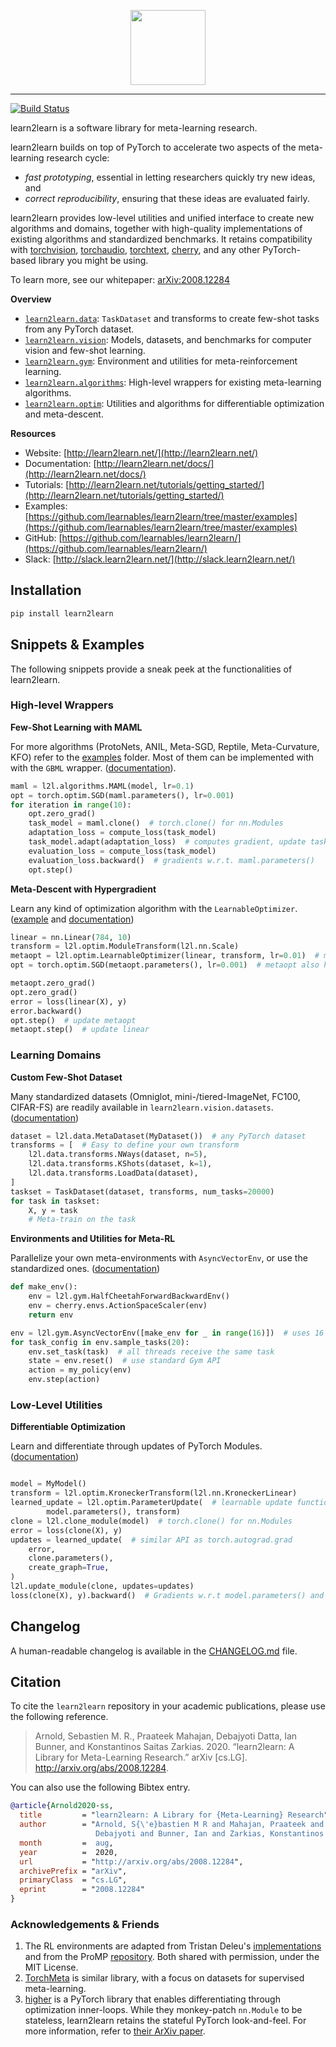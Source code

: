 <p align="center"><img src="https://raw.githubusercontent.com/learnables/learn2learn/gh-pages/assets/img/l2l-full.png" height="120px" /></p>

--------------------------------------------------------------------------------

[![Build Status](https://travis-ci.com/learnables/learn2learn.svg?branch=master)](https://travis-ci.com/learnables/learn2learn)

learn2learn is a software library for meta-learning research.

learn2learn builds on top of PyTorch to accelerate two aspects of the meta-learning research cycle:

* *fast prototyping*, essential in letting researchers quickly try new ideas, and
* *correct reproducibility*, ensuring that these ideas are evaluated fairly.

learn2learn provides low-level utilities and unified interface to create new algorithms and domains, together with high-quality implementations of existing algorithms and standardized benchmarks.
It retains compatibility with [torchvision](https://pytorch.org/vision/), [torchaudio](https://pytorch.org/audio/), [torchtext](https://pytorch.org/text/), [cherry](http://cherry-rl.net/), and any other PyTorch-based library you might be using.

To learn more, see our whitepaper: [arXiv:2008.12284](https://arxiv.org/abs/2008.12284)

**Overview**

* [`learn2learn.data`](http://learn2learn.net/docs/learn2learn.data/): `TaskDataset` and transforms to create few-shot tasks from any PyTorch dataset.
* [`learn2learn.vision`](http://learn2learn.net/docs/learn2learn.vision/): Models, datasets, and benchmarks for computer vision and few-shot learning.
* [`learn2learn.gym`](http://learn2learn.net/docs/learn2learn.gym/): Environment and utilities for meta-reinforcement learning.
* [`learn2learn.algorithms`](http://learn2learn.net/docs/learn2learn.algorithms/): High-level wrappers for existing meta-learning algorithms.
* [`learn2learn.optim`](http://learn2learn.net/docs/learn2learn.optim/): Utilities and algorithms for differentiable optimization and meta-descent.

**Resources**

* Website: [http://learn2learn.net/](http://learn2learn.net/)
* Documentation: [http://learn2learn.net/docs/](http://learn2learn.net/docs/)
* Tutorials: [http://learn2learn.net/tutorials/getting_started/](http://learn2learn.net/tutorials/getting_started/)
* Examples: [https://github.com/learnables/learn2learn/tree/master/examples](https://github.com/learnables/learn2learn/tree/master/examples)
* GitHub: [https://github.com/learnables/learn2learn/](https://github.com/learnables/learn2learn/)
* Slack: [http://slack.learn2learn.net/](http://slack.learn2learn.net/)

## Installation

~~~bash
pip install learn2learn
~~~

## Snippets & Examples

The following snippets provide a sneak peek at the functionalities of learn2learn.

### High-level Wrappers

**Few-Shot Learning with MAML**

For more algorithms (ProtoNets, ANIL, Meta-SGD, Reptile, Meta-Curvature, KFO) refer to the [examples](https://github.com/learnables/learn2learn/tree/master/examples/vision) folder.
Most of them can be implemented with with the `GBML` wrapper. ([documentation](http://learn2learn.net/docs/learn2learn.algorithms/#gbml)).
~~~python
maml = l2l.algorithms.MAML(model, lr=0.1)
opt = torch.optim.SGD(maml.parameters(), lr=0.001)
for iteration in range(10):
    opt.zero_grad()
    task_model = maml.clone()  # torch.clone() for nn.Modules
    adaptation_loss = compute_loss(task_model)
    task_model.adapt(adaptation_loss)  # computes gradient, update task_model in-place
    evaluation_loss = compute_loss(task_model)
    evaluation_loss.backward()  # gradients w.r.t. maml.parameters()
    opt.step()
~~~

**Meta-Descent with Hypergradient**

Learn any kind of optimization algorithm with the `LearnableOptimizer`. ([example](https://github.com/learnables/learn2learn/tree/master/examples/optimization) and [documentation](http://learn2learn.net/docs/learn2learn.optim/#learnableoptimizer))
~~~python
linear = nn.Linear(784, 10)
transform = l2l.optim.ModuleTransform(l2l.nn.Scale)
metaopt = l2l.optim.LearnableOptimizer(linear, transform, lr=0.01)  # metaopt has .step()
opt = torch.optim.SGD(metaopt.parameters(), lr=0.001)  # metaopt also has .parameters()

metaopt.zero_grad()
opt.zero_grad()
error = loss(linear(X), y)
error.backward()
opt.step()  # update metaopt
metaopt.step()  # update linear
~~~

### Learning Domains

**Custom Few-Shot Dataset**

Many standardized datasets (Omniglot, mini-/tiered-ImageNet, FC100, CIFAR-FS) are readily available in `learn2learn.vision.datasets`.
([documentation](http://learn2learn.net/docs/learn2learn.vision/#learn2learnvisiondatasets))
~~~python
dataset = l2l.data.MetaDataset(MyDataset())  # any PyTorch dataset
transforms = [  # Easy to define your own transform
    l2l.data.transforms.NWays(dataset, n=5),
    l2l.data.transforms.KShots(dataset, k=1),
    l2l.data.transforms.LoadData(dataset),
]
taskset = TaskDataset(dataset, transforms, num_tasks=20000)
for task in taskset:
    X, y = task
    # Meta-train on the task
~~~

**Environments and Utilities for Meta-RL**

Parallelize your own meta-environments with `AsyncVectorEnv`, or use the standardized ones.
([documentation](http://learn2learn.net/docs/learn2learn.gym/#metaenv))
~~~python
def make_env():
    env = l2l.gym.HalfCheetahForwardBackwardEnv()
    env = cherry.envs.ActionSpaceScaler(env)
    return env

env = l2l.gym.AsyncVectorEnv([make_env for _ in range(16)])  # uses 16 threads
for task_config in env.sample_tasks(20):
    env.set_task(task)  # all threads receive the same task
    state = env.reset()  # use standard Gym API
    action = my_policy(env)
    env.step(action)
~~~

### Low-Level Utilities

**Differentiable Optimization**

Learn and differentiate through updates of PyTorch Modules.
([documentation](http://learn2learn.net/docs/learn2learn.optim/#parameterupdate))
~~~python

model = MyModel()
transform = l2l.optim.KroneckerTransform(l2l.nn.KroneckerLinear)
learned_update = l2l.optim.ParameterUpdate(  # learnable update function
        model.parameters(), transform)
clone = l2l.clone_module(model)  # torch.clone() for nn.Modules
error = loss(clone(X), y)
updates = learned_update(  # similar API as torch.autograd.grad
    error,
    clone.parameters(),
    create_graph=True,
)
l2l.update_module(clone, updates=updates)
loss(clone(X), y).backward()  # Gradients w.r.t model.parameters() and learned_update.parameters()
~~~

## Changelog

A human-readable changelog is available in the [CHANGELOG.md](CHANGELOG.md) file.

## Citation

To cite the `learn2learn` repository in your academic publications, please use the following reference.

> Arnold, Sebastien M. R., Praateek Mahajan, Debajyoti Datta, Ian Bunner, and Konstantinos Saitas Zarkias. 2020. “learn2learn: A Library for Meta-Learning Research.” arXiv [cs.LG]. http://arxiv.org/abs/2008.12284.

You can also use the following Bibtex entry.

~~~bib
@article{Arnold2020-ss,
  title         = "learn2learn: A Library for {Meta-Learning} Research",
  author        = "Arnold, S{\'e}bastien M R and Mahajan, Praateek and Datta,
                   Debajyoti and Bunner, Ian and Zarkias, Konstantinos Saitas",
  month         =  aug,
  year          =  2020,
  url           = "http://arxiv.org/abs/2008.12284",
  archivePrefix = "arXiv",
  primaryClass  = "cs.LG",
  eprint        = "2008.12284"
}

~~~

### Acknowledgements & Friends

1. The RL environments are adapted from Tristan Deleu's [implementations](https://github.com/tristandeleu/pytorch-maml-rl) and from the ProMP [repository](https://github.com/jonasrothfuss/ProMP/). Both shared with permission, under the MIT License.
2. [TorchMeta](https://github.com/tristandeleu/pytorch-meta) is similar library, with a focus on datasets for supervised meta-learning. 
3. [higher](https://github.com/facebookresearch/higher) is a PyTorch library that enables differentiating through optimization inner-loops. While they monkey-patch `nn.Module` to be stateless, learn2learn retains the stateful PyTorch look-and-feel. For more information, refer to [their ArXiv paper](https://arxiv.org/abs/1910.01727).
